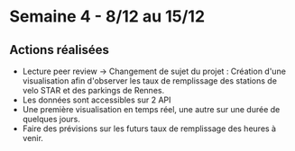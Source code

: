 # Semaine 4 - 8/12 au 15/12

## Actions réalisées

* Lecture peer review -> Changement de sujet du projet : Création d'une visualisation afin d'observer les taux de remplissage des stations de velo STAR et des parkings de Rennes.
* Les données sont accessibles sur 2 API
* Une première visualisation en temps réel, une autre sur une durée de quelques jours.
* Faire des prévisions sur les futurs taux de remplissage des heures à venir.

